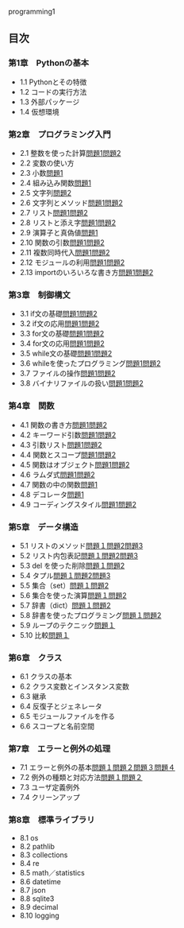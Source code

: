  programming1
## 目次
### 第1章　Pythonの基本
* 1.1 Pythonとその特徴
* 1.2 コードの実行方法
* 1.3 外部パッケージ
* 1.4 仮想環境

### 第2章　プログラミング入門
* 2.1 整数を使った計算[問題1](CHAPTER02/Q2_1_1.py )[問題2](CHAPTER02/Q2_1_2.py)
* 2.2 変数の使い方
* 2.3 小数[問題1](CHAPTER02/Q2_3_1.py)
* 2.4 組み込み関数[問題1](CHAPTER02/Q2_4_1.py)
* 2.5 文字列[問題2](CHAPTER02/Q2_5_2.py)
* 2.6 文字列とメソッド[問題1](CHAPTER02/Q2_6_1.py)[問題2](CHAPTER02/Q2_6_2.py)
* 2.7 リスト[問題1](CHAPTER02/Q2_7_1.py )[問題2](CHAPTER02/Q2_7_2.py)
* 2.8 リストと添え字[問題1](CHAPTER02/Q2_8_1.py)[問題2](CHAPTER02/Q2_8_2.py
)
* 2.9 演算子と真偽値[問題1](CHAPTER02/Q2_9_1.py)
* 2.10 関数の引数[問題1](CHAPTER02/Q2_10_1.py)[問題2](CHAPTER02/Q2_10_2.py) 
* 2.11 複数同時代入[問題1](CHAPTER02/Q2_11_1.py)[問題2](CHAPTER02/Q2_11_2.py) 
* 2.12 モジュールの利用[問題1](CHAPTER02/Q2_12_1.py)[問題2](CHAPTER02/Q2_12_2.py) 
* 2.13 importのいろいろな書き方[問題1](CHAPTER02/Q2_13_1.py)[問題2](CHAPTER02/Q2_13_2.py)  

### 第3章　制御構文
* 3.1 if文の基礎[問題1](CHAPTER03/Q3_1_1.py)[問題2](CHAPTER03/Q3_1_2.py)
* 3.2 if文の応用[問題1](CHAPTER03/Q3_2_1.py)[問題2](CHAPTER03/Q3_2_2.py)
* 3.3 for文の基礎[問題1](CHAPTER03/Q3_3_1.py)[問題2](CHAPTER03/Q3_3_2.py)
* 3.4 for文の応用[問題1](CHAPTER03/Q3_4_1.py)[問題2](CHAPTER03/Q3_4_2.py)
* 3.5 while文の基礎[問題1](CHAPTER03/Q3_5_1.py)[問題2](CHAPTER03/Q3_5_2.py)
* 3.6 whileを使ったプログラミング[問題1](CHAPTER03/Q3_6_1.py)[問題2](CHAPTER03/Q3_6_2.py)
* 3.7 ファイルの操作[問題1](CHAPTER03/Q3_7_1.py)[問題2](CHAPTER03/Q3_7_2.py)
* 3.8 バイナリファイルの扱い[問題1](CHAPTER03/Q3_8_1.py)[問題2](CHAPTER03/Q3_8_2.py)

### 第4章　関数
* 4.1 関数の書き方[問題1](CHAPTER04/Q4_1_1.py)[問題2](CHAPTER04/Q4_1_2.py)
* 4.2 キーワード引数[問題1](CHAPTER04/Q4_2_1.py)[問題2](CHAPTER04/Q4_2_2.py)
* 4.3 引数リスト[問題1](CHAPTER04/Q4_3_1.py)[問題2](CHAPTER04/Q4_3_2.py)
* 4.4 関数とスコープ[問題1](CHAPTER04/Q4_4_1.py)[問題2](CHAPTER04/Q4_4_2.py)
* 4.5 関数はオブジェクト[問題1](CHAPTER04/Q4_5_1.py)[問題2](CHAPTER04/Q4_5_2.py)
* 4.6 ラムダ式[問題1](CHAPTER04/Q4_6_1.py)[問題2](CHAPTER04/Q4_6_2.py)
* 4.7 関数の中の関数[問題1](CHAPTER04/Q4_7_1.py)
* 4.8 デコレータ[問題1](CHAPTER04/Q4_8_1.py)
* 4.9 コーディングスタイル[問題1](CHAPTER04/Q4_9_1.py)[問題2](CHAPTER04/Q4_9_2.py)

### 第5章　データ構造
* 5.1 リストのメソッド[問題１](CHAPTER05/Q5_1_1.py)[問題2](CHAPTER05/Q5_1_2.py)[問題3](CHAPTER05/Q5_1_3.py)
* 5.2 リスト内包表記[問題１](CHAPTER05/Q5_2_1.py)[問題2](CHAPTER05/Q5_2_2.py)[問題3](CHAPTER05/Q5_2_3.py)
* 5.3 del を使った削除[問題１](CHAPTER05/Q5_3_1.py)[問題2](CHAPTER05/Q5_3_2.py)
* 5.4 タプル[問題１](CHAPTER05/Q5_4_1.py)[問題2](CHAPTER05/Q5_4_2.py)[問題3](CHAPTER05/Q5_4_3.py)
* 5.5 集合（set）[問題１](CHAPTER05/Q5_5_1.py)[問題2](CHAPTER05/Q5_5_2.py)
* 5.6 集合を使った演算[問題１](CHAPTER05/Q5_6_1.py)[問題2](CHAPTER05/Q5_6_2.py)
* 5.7 辞書（dict）[問題１](CHAPTER05/Q5_7_1.py)[問題2](CHAPTER05/Q5_7_2.py)
* 5.8 辞書を使ったプログラミング[問題１](CHAPTER05/Q5_8_1.py)[問題2](CHAPTER05/Q5_8_2.py)
* 5.9 ループのテクニック[問題１](CHAPTER05/Q5_9_1.py)
* 5.10 比較[問題１](CHAPTER05/Q5_10_1.py)

### 第6章　クラス
* 6.1 クラスの基本
* 6.2 クラス変数とインスタンス変数
* 6.3 継承
* 6.4 反復子とジェネレータ
* 6.5 モジュールファイルを作る
* 6.6 スコープと名前空間 

### 第7章　エラーと例外の処理
* 7.1 エラーと例外の基本[問題１](CHAPTER07/Q7_1_1.py)[問題２](CHAPTER07/Q7_1_2.py)[問題３](CHAPTER07/Q7_1_3.py)[問題４](CHAPTER07/Q7_1_4.py)
* 7.2 例外の種類と対応方法[問題１](CHAPTER07/Q7_2_1.py)[問題２](CHAPTER07/Q7_2_2.py)
* 7.3 ユーザ定義例外
* 7.4 クリーンアップ

### 第8章　標準ライブラリ
* 8.1 os
* 8.2 pathlib
* 8.3 collections
* 8.4 re
* 8.5 math／statistics
* 8.6 datetime
* 8.7 json
* 8.8 sqlite3
* 8.9 decimal
* 8.10 logging



